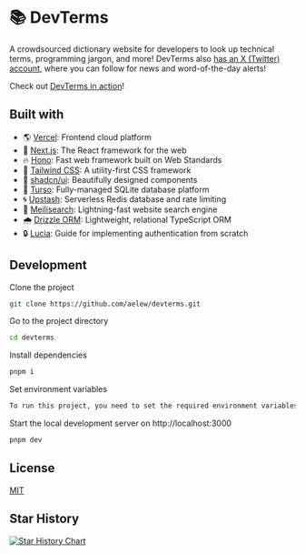 # 📚 DevTerms

A crowdsourced dictionary website for developers to look up technical terms, programming jargon, and more! DevTerms also [has an X (Twitter) account](https://twitter.com/devtermsio), where you can follow for news and word-of-the-day alerts!

Check out [DevTerms in action](https://devterms.io)!

## Built with

- 🌎 [Vercel](https://vercel.com): Frontend cloud platform
- 🌟 [Next.js](https://nextjs.org): The React framework for the web
- 🔥 [Hono](https://hono.dev): Fast web framework built on Web Standards
- 💨 [Tailwind CSS](https://tailwindcss.com): A utility-first CSS framework
- 🎨 [shadcn/ui](https://ui.shadcn.com): Beautifully designed components
- 💾 [Turso](https://turso.tech): Fully-managed SQLite database platform
- 🌀 [Upstash](https://upstash.com): Serverless Redis database and rate limiting
- 🔎 [Meilisearch](https://www.meilisearch.com): Lightning-fast website search engine
- 🌧️ [Drizzle ORM](https://orm.drizzle.team): Lightweight, relational TypeScript ORM
- 🔒 [Lucia](https://lucia-auth.com): Guide for implementing authentication from scratch

## Development

Clone the project

```bash
git clone https://github.com/aelew/devterms.git
```

Go to the project directory

```bash
cd devterms
```

Install dependencies

```bash
pnpm i
```

Set environment variables

```bash
To run this project, you need to set the required environment variables. Copy `.env.example` into a new file called `.env` and fill in the values.
```

Start the local development server on http://localhost:3000

```bash
pnpm dev
```

## License

[MIT](https://choosealicense.com/licenses/mit)

## Star History

<a href="https://star-history.com/#aelew/devterms&Date">
  <picture>
    <source media="(prefers-color-scheme: dark)" srcset="https://api.star-history.com/svg?repos=aelew/devterms&type=Date&theme=dark" />
    <source media="(prefers-color-scheme: light)" srcset="https://api.star-history.com/svg?repos=aelew/devterms&type=Date" />
    <img alt="Star History Chart" src="https://api.star-history.com/svg?repos=aelew/devterms&type=Date" />
  </picture>
</a>
